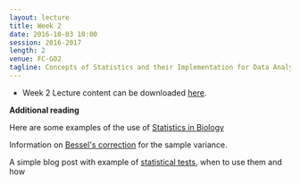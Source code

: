 ```yaml
---
layout: lecture
title: Week 2
date: 2016-10-03 10:00
session: 2016-2017
length: 2
venue: FC-G02
tagline: Concepts of Statistics and their Implementation for Data Analysis
---
```


* Week 2 Lecture content can be downloaded [here](http://opendsi.cc/bioinformatics/assets/Lecture_Wk2.pdf).



**Additional reading**


Here are some examples of the use of [Statistics in Biology](http://www.nature.com/collections/qghhqm/content/statistics-in-biology)


Information on [Bessel's correction](https://en.wikipedia.org/wiki/Bessel%27s_correction) for the sample variance. 

A simple blog post with example of [statistical tests](http://blog.minitab.com/blog/adventures-in-statistics/choosing-between-a-nonparametric-test-and-a-parametric-test), when to use them and how 
